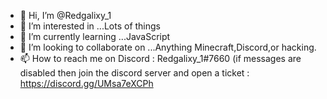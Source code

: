 - 👋 Hi, I’m @Redgalixy_1
- 👀 I’m interested in ...Lots of things
- 🌱 I’m currently learning ...JavaScript
- 💞️ I’m looking to collaborate on ...Anything Minecraft,Discord,or hacking.
- 📫 How to reach me on Discord : Redgalixy_1#7660 (if messages are disabled then join the discord server and open a ticket : https://discord.gg/UMsa7eXCPh

<!---
Redgalixy1/Redgalixy1 is a ✨ special ✨ repository because its `README.md` (this file) appears on your GitHub profile.
You can click the Preview link to take a look at your changes.
--->
